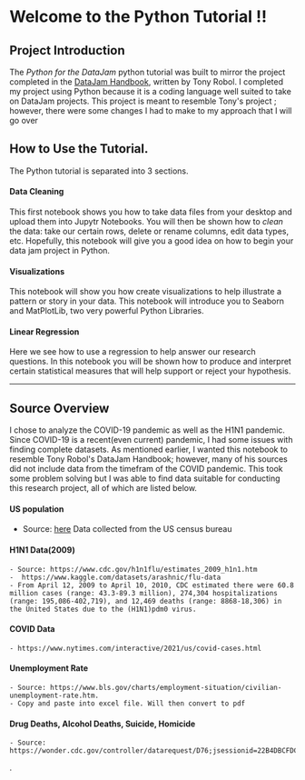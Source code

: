 # Welcome to the Python Tutorial !!


## Project Introduction

The *Python for the DataJam* python tutorial was built to mirror the project completed in the [DataJam Handbook](https://static1.squarespace.com/static/513777bbe4b0aafa8d406eb4/t/6186cb633ae329480fd7dc40/1636223853714/Data+Jam+Manual.pdf), written by Tony Robol. I completed my project using Python because it is a coding language well suited to take on DataJam projects. This project is meant to resemble Tony's project ; however, there were some changes I had to make to my approach that I will go over 

## How to Use the Tutorial. 

The Python tutorial is separated into 3 sections. 

#### Data Cleaning 
This first notebook shows you how to take data files from your desktop and upload them into Jupytr Notebooks. You will then be shown how to *clean* the data: take our certain rows, delete or rename columns, edit data types, etc. Hopefully, this notebook will give you a good idea on how to begin your data jam project in Python. 

#### Visualizations
This notebook will show you how create visualizations to help illustrate a pattern or story in your data. This notebook will introduce you to Seaborn and MatPlotLib, two very powerful Python Libraries. 

#### Linear Regression
Here we see how to use a regression to help answer our research questions. In this notebook you will be shown how to produce and interpret certain statistical measures that will help support or reject your hypothesis. 

---
## Source Overview

I chose to analyze the COVID-19 pandemic as well as the H1N1 pandemic. Since COVID-19 is a recent(even current) pandemic, I had some issues with finding complete datasets. As mentioned earlier, I wanted this notebook to resemble Tony Robol's DataJam Handbook; however, many of his sources did not include data from the timefram of the COVID pandemic. This took some problem solving but I was able to find data suitable for conducting this research project, all of which are listed below. 

#### US population
* Source: [here](https://www.multpl.com/united-states-population/table/by-month)
Data collected from the US census bureau 
#### H1N1 Data(2009)
    - Source: https://www.cdc.gov/h1n1flu/estimates_2009_h1n1.htm
    -  https://www.kaggle.com/datasets/arashnic/flu-data
    - From April 12, 2009 to April 10, 2010, CDC estimated there were 60.8 million cases (range: 43.3-89.3 million), 274,304 hospitalizations (range: 195,086-402,719), and 12,469 deaths (range: 8868-18,306) in the United States due to the (H1N1)pdm0 virus.

#### COVID Data
    - https://www.nytimes.com/interactive/2021/us/covid-cases.html

#### Unemployment Rate
    - Source: https://www.bls.gov/charts/employment-situation/civilian-unemployment-rate.htm.
    - Copy and paste into excel file. Will then convert to pdf
    
#### Drug Deaths, Alcohol Deaths, Suicide, Homicide
    - Source: https://wonder.cdc.gov/controller/datarequest/D76;jsessionid=22B4DBCFDC0FE213B87A96923C50


.



